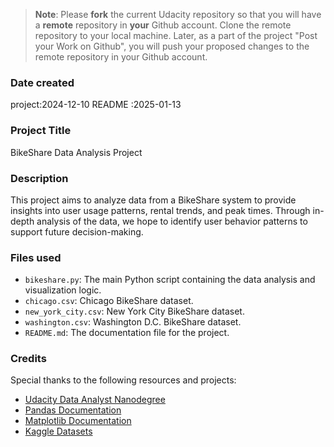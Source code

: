 >**Note**: Please **fork** the current Udacity repository so that you will have a **remote** repository in **your** Github account. Clone the remote repository to your local machine. Later, as a part of the project "Post your Work on Github", you will push your proposed changes to the remote repository in your Github account.

### Date created
project:2024-12-10
README :2025-01-13

### Project Title
BikeShare Data Analysis Project

### Description
This project aims to analyze data from a BikeShare system to provide insights into user usage patterns, rental trends, and peak times. Through in-depth analysis of the data, we hope to identify user behavior patterns to support future decision-making.


### Files used
- `bikeshare.py`: The main Python script containing the data analysis and visualization logic.
- `chicago.csv`: Chicago BikeShare dataset.
- `new_york_city.csv`: New York City BikeShare dataset.
- `washington.csv`: Washington D.C. BikeShare dataset.
- `README.md`: The documentation file for the project.

### Credits
Special thanks to the following resources and projects:
- [Udacity Data Analyst Nanodegree](https://www.udacity.com/course/data-analyst-nanodegree--nd004)
- [Pandas Documentation](https://pandas.pydata.org/pandas-docs/stable/)
- [Matplotlib Documentation](https://matplotlib.org/stable/contents.html)
- [Kaggle Datasets](https://www.kaggle.com/)

